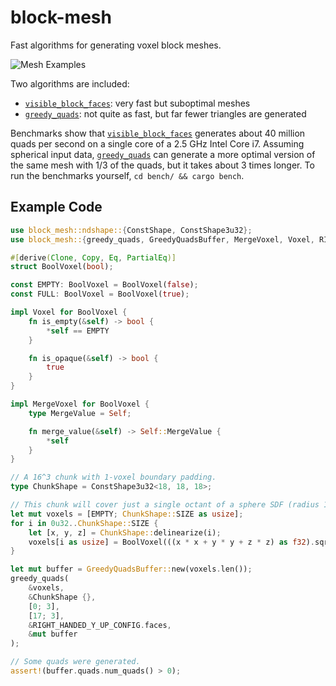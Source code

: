 # block-mesh

Fast algorithms for generating voxel block meshes.

![Mesh Examples](https://raw.githubusercontent.com/bonsairobo/block-mesh-rs/main/examples-crate/render/mesh_examples.png)

Two algorithms are included:
- [`visible_block_faces`](crate::visible_block_faces): very fast but suboptimal meshes
- [`greedy_quads`](crate::greedy_quads): not quite as fast, but far fewer triangles are generated

Benchmarks show that [`visible_block_faces`](crate::visible_block_faces) generates about 40 million quads per second on a
single core of a 2.5 GHz Intel Core i7. Assuming spherical input data, [`greedy_quads`](crate::greedy_quads) can generate a
more optimal version of the same mesh with 1/3 of the quads, but it takes about 3 times longer. To run the benchmarks
yourself, `cd bench/ && cargo bench`.

## Example Code

```rust
use block_mesh::ndshape::{ConstShape, ConstShape3u32};
use block_mesh::{greedy_quads, GreedyQuadsBuffer, MergeVoxel, Voxel, RIGHT_HANDED_Y_UP_CONFIG};

#[derive(Clone, Copy, Eq, PartialEq)]
struct BoolVoxel(bool);

const EMPTY: BoolVoxel = BoolVoxel(false);
const FULL: BoolVoxel = BoolVoxel(true);

impl Voxel for BoolVoxel {
    fn is_empty(&self) -> bool {
        *self == EMPTY
    }

    fn is_opaque(&self) -> bool {
        true
    }
}

impl MergeVoxel for BoolVoxel {
    type MergeValue = Self;

    fn merge_value(&self) -> Self::MergeValue {
        *self
    }
}

// A 16^3 chunk with 1-voxel boundary padding.
type ChunkShape = ConstShape3u32<18, 18, 18>;

// This chunk will cover just a single octant of a sphere SDF (radius 15).
let mut voxels = [EMPTY; ChunkShape::SIZE as usize];
for i in 0u32..ChunkShape::SIZE {
    let [x, y, z] = ChunkShape::delinearize(i);
    voxels[i as usize] = BoolVoxel(((x * x + y * y + z * z) as f32).sqrt() < 15.0);
}

let mut buffer = GreedyQuadsBuffer::new(voxels.len());
greedy_quads(
    &voxels,
    &ChunkShape {},
    [0; 3],
    [17; 3],
    &RIGHT_HANDED_Y_UP_CONFIG.faces,
    &mut buffer
);

// Some quads were generated.
assert!(buffer.quads.num_quads() > 0);
```
